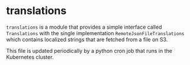 # translations

`translations` is a module that provides a simple interface called
`Translations` with the single implementation `RemoteJsonFileTranslations` which
contains localized strings that are fetched from a file on S3.

This file is updated periodically by a python cron job that runs in the Kubernetes cluster.
